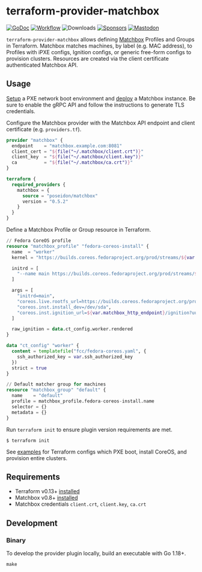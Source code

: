 # terraform-provider-matchbox
[![GoDoc](https://pkg.go.dev/badge/github.com/poseidon/terraform-provider-matchbox.svg)](https://pkg.go.dev/github.com/poseidon/terraform-provider-matchbox)
[![Workflow](https://github.com/poseidon/terraform-provider-matchbox/actions/workflows/test.yaml/badge.svg)](https://github.com/poseidon/terraform-provider-matchbox/actions/workflows/test.yaml?query=branch%3Amain)
![Downloads](https://img.shields.io/github/downloads/poseidon/terraform-provider-matchbox/total)
[![Sponsors](https://img.shields.io/github/sponsors/poseidon?logo=github)](https://github.com/sponsors/poseidon)
[![Mastodon](https://img.shields.io/badge/follow-news-6364ff?logo=mastodon)](https://fosstodon.org/@poseidon)

`terraform-provider-matchbox` allows defining [Matchbox](https://github.com/poseidon/matchbox) Profiles and Groups in Terraform. Matchbox matches machines, by label (e.g. MAC address), to Profiles with iPXE configs, Ignition configs, or generic free-form configs to provision clusters. Resources are created via the client certificate authenticated Matchbox API.

## Usage

[Setup](https://matchbox.psdn.io/network-setup/) a PXE network boot environment and [deploy](https://matchbox.psdn.io/deployment/) a Matchbox instance. Be sure to enable the gRPC API and follow the instructions to generate TLS credentials.

Configure the Matchbox provider with the Matchbox API endpoint and client certificate (e.g. `providers.tf`).

```tf
provider "matchbox" {
  endpoint    = "matchbox.example.com:8081"
  client_cert = "${file("~/.matchbox/client.crt")}"
  client_key  = "${file("~/.matchbox/client.key")}"
  ca          = "${file("~/.matchbox/ca.crt")}"
}

terraform {
  required_providers {
    matchbox = {
      source = "poseidon/matchbox"
      version = "0.5.2"
    }
  }
}
```

Define a Matchbox Profile or Group resource in Terraform.

```tf
// Fedora CoreOS profile
resource "matchbox_profile" "fedora-coreos-install" {
  name  = "worker"
  kernel = "https://builds.coreos.fedoraproject.org/prod/streams/${var.os_stream}/builds/${var.os_version}/x86_64/fedora-coreos-${var.os_version}-live-kernel-x86_64"

  initrd = [
    "--name main https://builds.coreos.fedoraproject.org/prod/streams/${var.os_stream}/builds/${var.os_version}/x86_64/fedora-coreos-${var.os_version}-live-initramfs.x86_64.img"
  ]

  args = [
    "initrd=main",
    "coreos.live.rootfs_url=https://builds.coreos.fedoraproject.org/prod/streams/${var.os_stream}/builds/${var.os_version}/x86_64/fedora-coreos-${var.os_version}-live-rootfs.x86_64.img",
    "coreos.inst.install_dev=/dev/sda",
    "coreos.inst.ignition_url=${var.matchbox_http_endpoint}/ignition?uuid=$${uuid}&mac=$${mac:hexhyp}"
  ]

  raw_ignition = data.ct_config.worker.rendered
}

data "ct_config" "worker" {
  content = templatefile("fcc/fedora-coreos.yaml", {
    ssh_authorized_key = var.ssh_authorized_key
  })
  strict = true
}

// Default matcher group for machines
resource "matchbox_group" "default" {
  name    = "default"
  profile = matchbox_profile.fedora-coreos-install.name
  selector = {}
  metadata = {}
}
```

Run `terraform init` to ensure plugin version requirements are met.

```
$ terraform init
```

See [examples](https://github.com/poseidon/matchbox/tree/master/examples/terraform) for Terraform configs which PXE boot, install CoreOS, and provision entire clusters.

## Requirements

* Terraform v0.13+ [installed](https://www.terraform.io/downloads.html)
* Matchbox v0.8+ [installed](https://matchbox.psdn.io/deployment/)
* Matchbox credentials `client.crt`, `client.key`, `ca.crt`

## Development

### Binary

To develop the provider plugin locally, build an executable with Go 1.18+.

```
make
```
